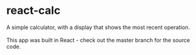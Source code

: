 # react-calc
A simple calculator, with a display that shows the most recent operation. \
\
This app was built in React - check out the master branch for the source code.
